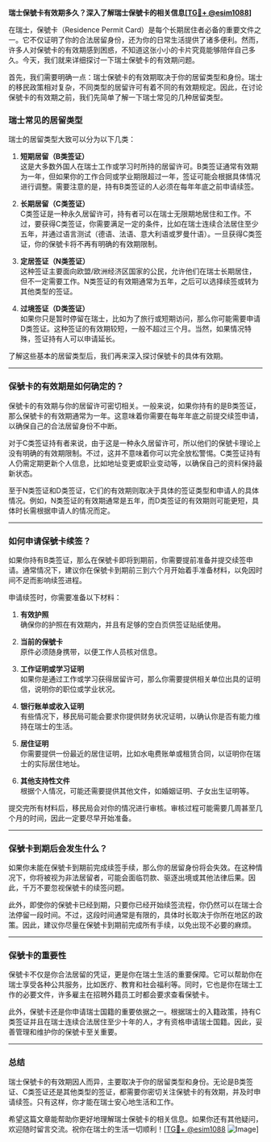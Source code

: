 **瑞士保號卡有效期多久？深入了解瑞士保號卡的相关信息[[TG💪+ @esim1088](https://t.me/s/esim1088)]**

在瑞士，保號卡（Residence Permit Card）是每个长期居住者必备的重要文件之一。它不仅证明了你的合法居留身份，还为你的日常生活提供了诸多便利。然而，许多人对保號卡的有效期感到困惑，不知道这张小小的卡片究竟能够陪伴自己多久。今天，我们就来详细探讨一下瑞士保號卡的有效期问题。

首先，我们需要明确一点：瑞士保號卡的有效期取决于你的居留类型和身份。瑞士的移民政策相对复杂，不同类型的居留许可有着不同的有效期规定。因此，在讨论保號卡的有效期之前，我们先简单了解一下瑞士常见的几种居留类型。

### 瑞士常见的居留类型

瑞士的居留类型大致可以分为以下几类：

1. **短期居留（B类签证）**  
   这是大多数外国人在瑞士工作或学习时所持的居留许可。B类签证通常有效期为一年，但如果你的工作合同或学业期限超过一年，签证可能会根据具体情况进行调整。需要注意的是，持有B类签证的人必须在每年年底之前申请续签。

2. **长期居留（C类签证）**  
   C类签证是一种永久居留许可，持有者可以在瑞士无限期地居住和工作。不过，要获得C类签证，你需要满足一定的条件，比如在瑞士连续合法居住至少五年，并通过语言测试（德语、法语、意大利语或罗曼什语）。一旦获得C类签证，你的保號卡将不再有明确的有效期限制。

3. **定居签证（N类签证）**  
   这种签证主要面向欧盟/欧洲经济区国家的公民，允许他们在瑞士长期居住，但不一定需要工作。N类签证的有效期通常为五年，之后可以选择续签或转为其他类型的签证。

4. **过境签证（D类签证）**  
   如果你只是暂时停留在瑞士，比如为了旅行或短期访问，那么你可能需要申请D类签证。这种签证的有效期较短，一般不超过三个月。当然，如果情况特殊，签证持有人可以申请延长。

了解这些基本的居留类型后，我们再来深入探讨保號卡的具体有效期。

---

### 保號卡的有效期是如何确定的？

保號卡的有效期与你的居留许可密切相关。一般来说，如果你持有的是B类签证，那么保號卡的有效期通常为一年。这意味着你需要在每年年底之前提交续签申请，以确保自己的合法居留身份不中断。

对于C类签证持有者来说，由于这是一种永久居留许可，所以他们的保號卡理论上没有明确的有效期限制。不过，这并不意味着你可以完全放松警惕。C类签证持有人仍需定期更新个人信息，比如地址变更或职业变动等，以确保自己的资料保持最新状态。

至于N类签证和D类签证，它们的有效期则取决于具体的签证类型和申请人的具体情况。例如，N类签证的有效期通常是五年，而D类签证的有效期则可能更短，具体时长需根据申请人的情况而定。

---

### 如何申请保號卡续签？

如果你持有B类签证，那么在保號卡即将到期前，你需要提前准备并提交续签申请。通常情况下，建议你在保號卡到期前三到六个月开始着手准备材料，以免因时间不足而影响续签进程。

申请续签时，你需要准备以下材料：

1. **有效护照**  
   确保你的护照在有效期内，并且有足够的空白页供签证贴纸使用。

2. **当前的保號卡**  
   原件必须随身携带，以便工作人员核对信息。

3. **工作证明或学习证明**  
   如果你是通过工作或学习获得居留许可，那么你需要提供相关单位出具的证明信，说明你的职位或学业状况。

4. **银行账单或收入证明**  
   有些情况下，移民局可能会要求你提供财务状况证明，以确认你是否有能力维持在瑞士的生活。

5. **居住证明**  
   你需要提供一份最近的居住证明，比如水电费账单或租赁合同，以证明你在瑞士的实际居住地址。

6. **其他支持性文件**  
   根据个人情况，可能还需要提供其他文件，如婚姻证明、子女出生证明等。

提交完所有材料后，移民局会对你的情况进行审核。审核过程可能需要几周甚至几个月的时间，因此一定要尽早开始准备。

---

### 保號卡到期后会发生什么？

如果你未能在保號卡到期前完成续签手续，那么你的居留身份将会失效。在这种情况下，你将被视为非法居留者，可能会面临罚款、驱逐出境或其他法律后果。因此，千万不要忽视保號卡的续签问题。

此外，即使你的保號卡已经到期，只要你已经开始续签流程，你仍然可以在瑞士合法停留一段时间。不过，这段时间通常是有限的，具体时长取决于你所在地区的政策。因此，建议你尽量在保號卡到期前完成所有手续，以免出现不必要的麻烦。

---

### 保號卡的重要性

保號卡不仅是你合法居留的凭证，更是你在瑞士生活的重要保障。它可以帮助你在瑞士享受各种公共服务，比如医疗、教育和社会福利等。同时，它也是你在瑞士工作的必要文件，许多雇主在招聘外籍员工时都会要求查看保號卡。

此外，保號卡还是你申请瑞士国籍的重要依据之一。根据瑞士的入籍政策，持有C类签证并且在瑞士连续合法居住至少十年的人，才有资格申请瑞士国籍。因此，妥善管理和维护你的保號卡至关重要。

---

### 总结

瑞士保號卡的有效期因人而异，主要取决于你的居留类型和身份。无论是B类签证、C类签证还是其他类型的签证，都需要你密切关注保號卡的有效期，并及时申请续签。只有这样，你才能在瑞士安心地生活和工作。

希望这篇文章能帮助你更好地理解瑞士保號卡的相关信息。如果你还有其他疑问，欢迎随时留言交流。祝你在瑞士的生活一切顺利！[[TG💪+ @esim1088](https://t.me/s/esim1088) ![Image](https://i.postimg.cc/4NQfJmqS/Snipaste-2025-05-13-00-14-12.png)]